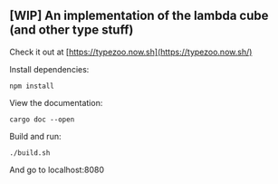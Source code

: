 ## [WIP] An implementation of the lambda cube (and other type stuff)

Check it out at [https://typezoo.now.sh](https://typezoo.now.sh/)

Install dependencies:
```
npm install
```

View the documentation:
```
cargo doc --open
```

Build and run:
```
./build.sh
```
And go to localhost:8080